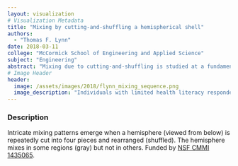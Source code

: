 ```yaml
---
layout: visualization
# Visualization Metadata
title: "Mixing by cutting-and-shuffling a hemispherical shell"
authors:
  - "Thomas F. Lynn"
date: 2018-03-11
college: "McCormick School of Engineering and Applied Science"
subject: "Engineering"
abstract: "Mixing due to cutting-and-shuffling is studied at a fundamental level using 2D mappings known as Piecewise Isometries (PWI) which can create beautiful mixing patterns. The PWI studied here splits a hemispherical shell (HS) into four curved triangular pieces that are rearranged to make a shuffled HS. Applying the PWI repeatedly (1, 20, and 20,000 times) to an initial condition (left) reveals circular regions devoid of mixing and regions that appear well-mixed (gray), the size of which determine how well the HS is mixed. PWI operations on initial conditions like those shown require highly parallel computation on a GPU to allow adequate repetition to resolve mixing patterns. The behavior of PWIs can be used to design efficient mixing systems. Funded by NSF CMMI 1435065."
# Image Header
header:
  image: /assets/images/2018/flynn_mixing_sequence.png
  image_description: "Individuals with limited health literacy responded differently to this question about depression, showing that their level of depression may be underestimated."
---
```

### Description
Intricate mixing patterns emerge when a hemisphere (viewed from below) is repeatedly cut into four pieces and rearranged (shuffled). The hemisphere mixes in some regions (gray) but not in others. Funded by [NSF CMMI 1435065](https://www.nsf.gov/awardsearch/showAward?AWD_ID=1435065).
